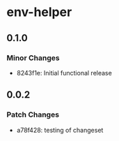 # env-helper

## 0.1.0

### Minor Changes

- 8243f1e: Initial functional release

## 0.0.2

### Patch Changes

- a78f428: testing of changeset
